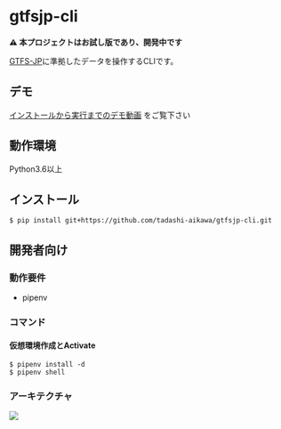 gtfsjp-cli
==========

**⚠ 本プロジェクトはお試し版であり、開発中です**

[GTFS-JP]に準拠したデータを操作するCLIです。

[GTFS-JP]: https://www.gtfs.jp/developpers-guide/format-reference.html

## デモ

[インストールから実行までのデモ動画](https://dl.dropboxusercontent.com/s/zqtw0tzshfp1c9l/demo.mp4) をご覧下さい

## 動作環境

Python3.6以上

## インストール

```
$ pip install git+https://github.com/tadashi-aikawa/gtfsjp-cli.git
```

## 開発者向け

### 動作要件

* pipenv

### コマンド

#### 仮想環境作成とActivate

```
$ pipenv install -d
$ pipenv shell
```

### アーキテクチャ

[![](https://cacoo.com/diagrams/FaXrS1rZ5c7SUxiF-4B5CE.png)](https://cacoo.com/diagrams/FaXrS1rZ5c7SUxiF/4B5CE)
